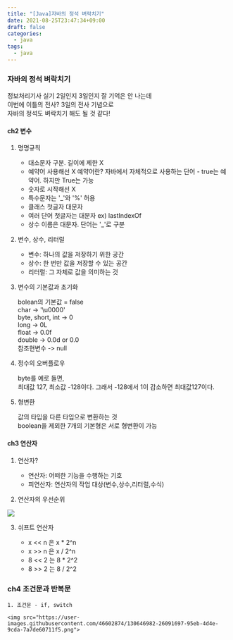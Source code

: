 ```yaml
---
title: "[Java]자바의 정석 벼락치기"
date: 2021-08-25T23:47:34+09:00
draft: false
categories:
  - java
tags:
  - java
---
```


### 자바의 정석 벼락치기

정보처리기사 실기 2일인지 3일인지 잘 기억은 안 나는데<br>
이번에 이틀의 전사? 3일의 전사 기념으로<br>
자바의 정석도 벼락치기 해도 될 것 같다!<br>

#### ch2 변수

1. 명명규칙

   - 대소문자 구분. 길이에 제한 X
   - 예약어 사용해선 X
     예약어란? 자바에서 자체적으로 사용하는 단어 - true는 예약어. 하지만 True는 가능
   - 숫자로 시작해선 X
   - 특수문자는 '\_'와 '%' 허용
   - 클래스 첫글자 대문자
   - 여러 단어 첫글자는 대문자 ex) lastIndexOf
   - 상수 이름은 대문자. 단어는 '\_'로 구분

2. 변수, 상수, 리터럴

   - 변수: 하나의 값을 저장하기 위한 공간
   - 상수: 한 번만 값을 저장할 수 있는 공간
   - 리터럴: 그 자체로 값을 의미하는 것

3. 변수의 기본값과 초기화

   bolean의 기본값 = false<br>
   char -> '\u0000'<br>
   byte, short, int -> 0<br>
   long -> 0L<br>
   float -> 0.0f<br>
   double -> 0.0d or 0.0<br>
   참조현변수 -> null<br>

4. 정수의 오버플로우

   byte를 예로 들면,<br>
   최대값 127, 최소값 -128이다. 그래서 -128에서 1이 감소하면 최대값127이다.<br>

5. 형변환

   값의 타입을 다른 타입으로 변환하는 것<br>
   boolean을 제외한 7개의 기본형은 서로 형변환이 가능<br>

#### ch3 연산자

1. 연산자?

   - 연산자: 어떠한 기능을 수행하는 기호
   - 피연산자: 연산자의 작업 대상(변수,상수,리터럴,수식)

2. 연산자의 우선순위

<img src="https://user-images.githubusercontent.com/46602874/130643181-08450463-7b0d-469c-805d-1e1650fb4da1.png">

3. 쉬프트 연산자

   - x << n 은 x \* 2^n
   - x >> n 은 x / 2^n
   - 8 << 2 는 8 \* 2^2
   - 8 >> 2 는 8 / 2^2

### ch4 조건문과 반복문

    1. 조건문 - if, switch

    <img src="https://user-images.githubusercontent.com/46602874/130646982-26091697-95eb-4d4e-9cda-7a7de60711f5.png">
